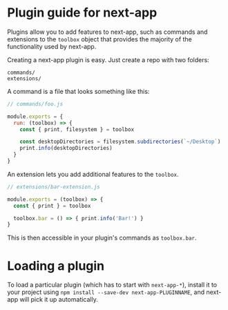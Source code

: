 # Plugin guide for next-app

Plugins allow you to add features to next-app, such as commands and
extensions to the `toolbox` object that provides the majority of the functionality
used by next-app.

Creating a next-app plugin is easy. Just create a repo with two folders:

```
commands/
extensions/
```

A command is a file that looks something like this:

```js
// commands/foo.js

module.exports = {
  run: (toolbox) => {
    const { print, filesystem } = toolbox

    const desktopDirectories = filesystem.subdirectories(`~/Desktop`)
    print.info(desktopDirectories)
  }
}
```

An extension lets you add additional features to the `toolbox`.

```js
// extensions/bar-extension.js

module.exports = (toolbox) => {
  const { print } = toolbox

  toolbox.bar = () => { print.info('Bar!') }
}
```

This is then accessible in your plugin's commands as `toolbox.bar`.

# Loading a plugin

To load a particular plugin (which has to start with `next-app-*`),
install it to your project using `npm install --save-dev next-app-PLUGINNAME`,
and next-app will pick it up automatically.
